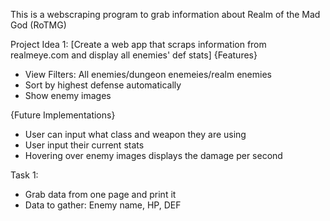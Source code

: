 This is a webscraping program to grab information about Realm of the Mad God (RoTMG)

Project Idea 1: [Create a web app that scraps information from realmeye.com and display all enemies' def stats]
{Features}
- View Filters: All enemies/dungeon enemeies/realm enemies
- Sort by highest defense automatically 
- Show enemy images

{Future Implementations}
- User can input what class and weapon they are using
- User input their current stats
- Hovering over enemy images displays the damage per second

Task 1:
- Grab data from one page and print it
- Data to gather: Enemy name, HP, DEF

